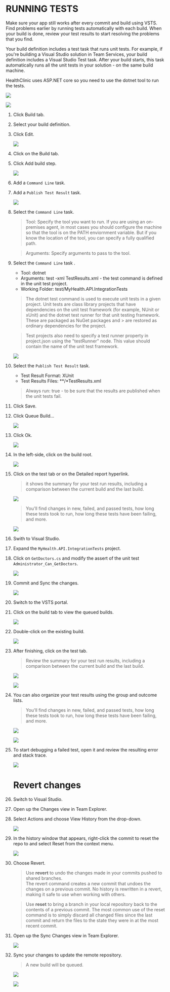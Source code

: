 # RUNNING TESTS

Make sure your app still works after every commit and build using VSTS. Find problems earlier by running tests automatically with each build. When your build is done, review your test results to start resolving the problems that you find.

Your build definition includes a test task that runs unit tests. For example, if you're building a Visual Studio solution in Team Services, your build definition includes a Visual Studio Test task. After your build starts, this task automatically runs all the unit tests in your solution - on the same build machine. 

HealthClinic uses ASP.NET core so you need to use the dotnet tool to run the tests.

![](img/image49.png)

![](img/image50.png)

1. Click Build tab.

1. Select your build definition.

1. Click Edit.

    ![](img/image31.png)

1. Click on the Build tab.

1. Click Add build step.

    ![](img/image6.png)

1. Add a `Command Line` task.

1. Add a `Publish Test Result` task.

    ![](img/image48.png)

1. Select the `Command Line` task.

    > Tool: Specify the tool you want to run.
    > If you are using an on-premises agent, in most cases you should configure the machine so that the tool is on the PATH enviornment variable. But if you know the location of the tool, you can specify a fully qualified path.

    > Arguments: Specify arguments to pass to the tool.

1. Select the `Command Line` task .
    - Tool: dotnet
    - Arguments: test -xml TestResults.xml - the test command is defined in the unit test project.
    - Working Folder: test/MyHealth.API.IntegrationTests

    > The dotnet test command is used to execute unit tests in a given project. Unit tests are class library projects that have dependencies on the unit test framework (for example, NUnit or xUnit) and the dotnet test runner for that unit testing framework. These are packaged as NuGet packages and > are restored as ordinary dependencies for the project.

    > Test projects also need to specify a test runner property in project.json using the "testRunner" node. This value should contain the name of the unit test framework.

    ![](img/image51.png)

1. Select the `Publish Test Result` task.
    - Test Result Format: XUnit
    - Test Results Files: **/*TestResults.xml
    > Always run: true - to be sure that the results are published when the unit tests fail.

1. Click Save.

1. Click Queue Build...

    ![](img/image52.png)

1. Click Ok.

    ![](img/image45.png)

1. In the left-side, click on the build root.

    ![](img/image53.png)

1. Click on the test tab or on the Detailed report hyperlink.

    > it shows the summary for your test run results, including a comparison between the current build and the last build.

    ![](img/image54.png)

    > You'll find changes in new, failed, and passed tests, how long these tests took to run, how long these tests have been failing, and more.

    ![](img/image65.png)

1. Swith to Visual Studio.

1. Expand the `MyHealth.API.IntegrationTests` project.

1. Click on `GetDoctors.cs` and modify the assert of the unit test `Administrator_Can_GetDoctors`.

    ![](img/image55.png)

1. Commit and Sync the changes.

    ![](img/image56.png)

1. Switch to the VSTS portal.

1. Click on the build tab to view the queued builds.

    ![](img/image57.png)

1. Double-click on the existing build.

    ![](img/image58.png)

1. After finishing, click on the test tab.

    >   Review the summary for your test run results, including a comparison between the current build and the last build.

    ![](img/image60.png)

    ![](img/image62.png)

1. You can also organize your test results using the group and outcome lists.

    > You'll find changes in new, failed, and passed tests, how long these tests took to run, how long these tests have been failing, and more.

    ![](img/image63.png)

    ![](img/image64.png)

1. To start debugging a failed test, open it and review the resulting error and stack trace.

    ![](img/image66.png)

    # Revert changes 

1. Switch to Visual Studio.

1. Open up the Changes view in Team Explorer.

1. Select Actions and choose View History from the drop-down.

    ![](img/image67.png)

1. In the history window that appears, right-click the commit to reset the repo to and select Reset from the context menu.

    ![](img/image69.png)

1. Choose Revert.

    > Use **revert** to undo the changes made in your commits pushed to shared branches.  
    > The revert command creates a new commit that undoes the changes on a previous commit. No history is rewritten in a revert, making it safe to use when working with others.

    > Use **reset** to bring a branch in your local repository back to the contents of a previous commit. The most common use of the reset command is to simply discard all changed files since the last commit and return the files to the state they were in at the most recent commit.

1. Open up the Sync Changes view in Team Explorer.

    ![](img/image70.png)

1. Sync your changes to update the remote repository.

    > A new build will be queued.

    ![](img/image71.png)

    ![](img/image72.png)